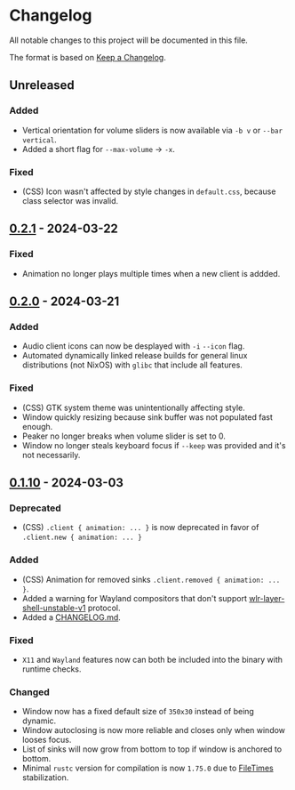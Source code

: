 # Changelog

All notable changes to this project will be documented in this file.

The format is based on [Keep a Changelog](https://keepachangelog.com/en/1.1.0/).

## Unreleased

### Added
- Vertical orientation for volume sliders is now available via `-b v` or `--bar vertical`.
- Added a short flag for `--max-volume` -> `-x`.

### Fixed
- (CSS) Icon wasn't affected by style changes in `default.css`, because class selector was invalid.

## [0.2.1] - 2024-03-22

### Fixed
- Animation no longer plays multiple times when a new client is addded.

## [0.2.0] - 2024-03-21

### Added
- Audio client icons can now be desplayed with `-i` `--icon` flag.
- Automated dynamically linked release builds for general linux distributions (not NixOS) with `glibc` that include all features.

### Fixed
- (CSS) GTK system theme was unintentionally affecting style.
- Window quickly resizing because sink buffer was not populated fast enough.
- Peaker no longer breaks when volume slider is set to 0.
- Window no longer steals keyboard focus if `--keep` was provided and it's not necessarily.

## [0.1.10] - 2024-03-03

### Deprecated
- (CSS) `.client { animation: ... }` is now deprecated in favor of `.client.new { animation: ... }`

### Added

- (CSS) Animation for removed sinks `.client.removed { animation: ... }`.
- Added a warning for Wayland compositors that don't support [wlr-layer-shell-unstable-v1](https://wayland.app/protocols/wlr-layer-shell-unstable-v1) protocol.
- Added a [CHANGELOG.md](/CHANGELOG.md).

### Fixed
- `X11` and `Wayland` features now can both be included into the binary with runtime checks.

### Changed

- Window now has a fixed default size of `350x30` instead of being dynamic.
- Window autoclosing is now more reliable and closes only when window looses focus.
- List of sinks will now grow from bottom to top if window is anchored to bottom.
- Minimal `rustc` version for compilation is now `1.75.0` due to [FileTimes](https://doc.rust-lang.org/std/fs/struct.FileTimes.html) stabilization.

[unreleased]: https://github.com/Elvyria/Mixxc/compare/0.2.1...HEAD
[0.2.1]: https://github.com/Elvyria/Mixxc/compare/0.2.0...0.2.1
[0.2.0]: https://github.com/Elvyria/Mixxc/compare/0.1.10...0.2.0
[0.1.10]: https://github.com/Elvyria/Mixxc/compare/0.1.9...0.1.10
[0.1.9]: https://github.com/Elvyria/Mixxc/compare/0.1.8...0.1.9
[0.1.8]: https://github.com/Elvyria/Mixxc/compare/0.1.7...0.1.8
[0.1.7]: https://github.com/Elvyria/Mixxc/compare/0.1.6...0.1.7
[0.1.6]: https://github.com/Elvyria/Mixxc/compare/0.1.5...0.1.6
[0.1.5]: https://github.com/Elvyria/Mixxc/compare/0.1.4...0.1.5
[0.1.4]: https://github.com/Elvyria/Mixxc/compare/0.1.3...0.1.4
[0.1.3]: https://github.com/Elvyria/Mixxc/compare/0.1.2...0.1.3
[0.1.2]: https://github.com/Elvyria/Mixxc/compare/0.1.1...0.1.2
[0.1.1]: https://github.com/Elvyria/Mixxc/compare/0.1.0...0.1.1
[0.1.0]: https://github.com/Elvyria/Mixxc/releases/tag/0.1.0
